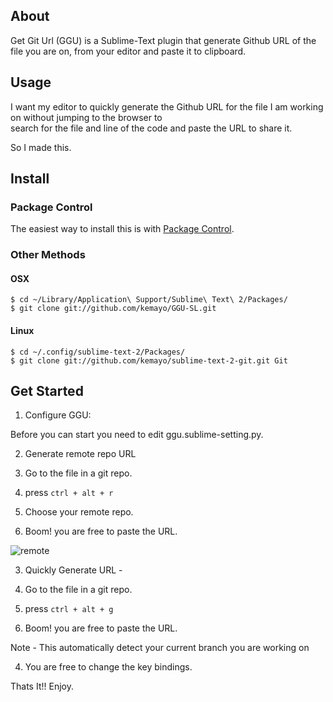 ## About

Get Git Url (GGU) is a Sublime-Text plugin that generate Github URL of the file you are on, from your editor and paste it to clipboard.

## Usage

I want my editor to quickly generate the Github URL for the file I am working on without jumping to the browser to   
search for the file and line of the code and paste the URL to share it.

So I made this.

## Install

### Package Control

The easiest way to install this is with [Package Control](http://wbond.net/sublime\_packages/package\_control).

### Other Methods

#### OSX

```
$ cd ~/Library/Application\ Support/Sublime\ Text\ 2/Packages/
$ git clone git://github.com/kemayo/GGU-SL.git 
```

#### Linux

```
$ cd ~/.config/sublime-text-2/Packages/
$ git clone git://github.com/kemayo/sublime-text-2-git.git Git
```

## Get Started

1. Configure GGU:

  Before you can start you need to edit ggu.sublime-setting.py.


2.  Generate remote repo URL

  1. Go to the file in a git repo.

  2. press `ctrl + alt + r`

  3. Choose your remote repo.

  4. Boom! you are free to paste the URL.
  
  ![remote](http://s13.postimg.org/oudt9sk07/choose_remote.png)


3.  Quickly Generate URL  -  

  1. Go to the file in a git repo.

  2. press `ctrl + alt + g`

  3. Boom! you are free to paste the URL.
  
  Note - This automatically detect your current branch you are working on


4.  You are free to change the key bindings.


Thats It!! Enjoy.



